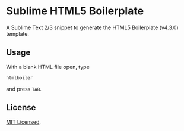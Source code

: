 # Sublime HTML5 Boilerplate

A Sublime Text 2/3 snippet to generate the HTML5 Boilerplate (v4.3.0) template.

## Usage

With a blank HTML file open, type

    htmlboiler

and press `TAB`.

## License 

[MIT Licensed](http://sloria.mit-license.org/).